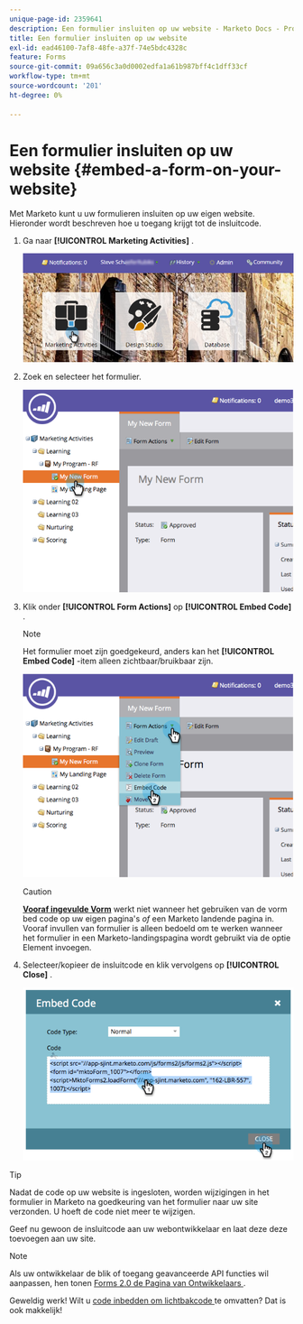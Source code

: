 ```yaml
---
unique-page-id: 2359641
description: Een formulier insluiten op uw website - Marketo Docs - Productdocumentatie
title: Een formulier insluiten op uw website
exl-id: ead46100-7af8-48fe-a37f-74e5bdc4328c
feature: Forms
source-git-commit: 09a656c3a0d0002edfa1a61b987bff4c1dff33cf
workflow-type: tm+mt
source-wordcount: '201'
ht-degree: 0%

---
```


# Een formulier insluiten op uw website {#embed-a-form-on-your-website}

Met Marketo kunt u uw formulieren insluiten op uw eigen website. Hieronder wordt beschreven hoe u toegang krijgt tot de insluitcode.

1. Ga naar **[!UICONTROL Marketing Activities]** .

   ![](assets/login-marketing-activities-4.png)

1. Zoek en selecteer het formulier.

   ![](assets/image2014-9-15-12-3a12-3a14.png)

1. Klik onder **[!UICONTROL Form Actions]** op **[!UICONTROL Embed Code]** .

   >[!NOTE]
   >
   >Het formulier moet zijn goedgekeurd, anders kan het **[!UICONTROL Embed Code]** -item alleen zichtbaar/bruikbaar zijn.

   ![](assets/image2014-9-15-12-3a12-3a20.png)

   >[!CAUTION]
   >
   >**[Vooraf ingevulde Vorm](/help/marketo/product-docs/administration/settings/edit-landing-page-settings.md)** werkt niet wanneer het gebruiken van de vorm bed code op uw eigen pagina&#39;s _of_ een Marketo landende pagina in. Vooraf invullen van formulier is alleen bedoeld om te werken wanneer het formulier in een Marketo-landingspagina wordt gebruikt via de optie Element invoegen.

1. Selecteer/kopieer de insluitcode en klik vervolgens op **[!UICONTROL Close]** .

   ![](assets/image2014-9-15-12-3a12-3a31.png)

>[!TIP]
>
>Nadat de code op uw website is ingesloten, worden wijzigingen in het formulier in Marketo na goedkeuring van het formulier naar uw site verzonden. U hoeft de code niet meer te wijzigen.

Geef nu gewoon de insluitcode aan uw webontwikkelaar en laat deze deze toevoegen aan uw site.

>[!NOTE]
>
>Als uw ontwikkelaar de blik of toegang geavanceerde API functies wil aanpassen, hen tonen [ Forms 2.0 de Pagina van Ontwikkelaars ](https://experienceleague.adobe.com/nl/docs/marketo-developer/marketo/javascriptapi/forms-api-reference).

Geweldig werk! Wilt u [ code inbedden om lichtbakcode ](/help/marketo/product-docs/demand-generation/forms/form-actions/use-a-form-in-a-lightbox.md) te omvatten? Dat is ook makkelijk!
